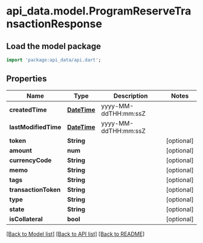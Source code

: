 # api_data.model.ProgramReserveTransactionResponse

## Load the model package
```dart
import 'package:api_data/api.dart';
```

## Properties
Name | Type | Description | Notes
------------ | ------------- | ------------- | -------------
**createdTime** | [**DateTime**](DateTime.md) | yyyy-MM-ddTHH:mm:ssZ | 
**lastModifiedTime** | [**DateTime**](DateTime.md) | yyyy-MM-ddTHH:mm:ssZ | 
**token** | **String** |  | [optional] 
**amount** | **num** |  | [optional] 
**currencyCode** | **String** |  | [optional] 
**memo** | **String** |  | [optional] 
**tags** | **String** |  | [optional] 
**transactionToken** | **String** |  | [optional] 
**type** | **String** |  | [optional] 
**state** | **String** |  | [optional] 
**isCollateral** | **bool** |  | [optional] 

[[Back to Model list]](../README.md#documentation-for-models) [[Back to API list]](../README.md#documentation-for-api-endpoints) [[Back to README]](../README.md)


